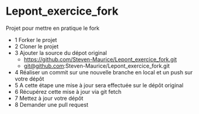 # Lepont_exercice_fork
Projet pour mettre en pratique le fork

- 1 Forker le projet 
- 2 Cloner le projet
- 3 Ajouter la source du dépot original
  - https://github.com/Steven-Maurice/Lepont_exercice_fork.git
  - git@github.com:Steven-Maurice/Lepont_exercice_fork.git
- 4 Réaliser un commit sur une nouvelle branche en local et un push sur votre dépôt
- 5 A cette étape une mise à jour sera effectuée sur le dépôt original
- 6 Récupérez cette mise à jour via git fetch
- 7 Mettez à jour votre dépôt
- 8 Demander une pull request
